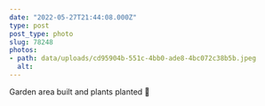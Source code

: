 ```yaml
---
date: "2022-05-27T21:44:08.000Z"
type: post 
post_type: photo
slug: 78248
photos: 
- path: data/uploads/cd95904b-551c-4bb0-ade8-4bc072c38b5b.jpeg
  alt: 
---
```

Garden area built and plants planted 🌱
